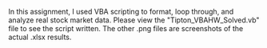 In this assignment, I used VBA scripting to format, loop through, and analyze real stock market data. Please view the "Tipton_VBAHW_Solved.vb" file to see the script written. The other .png files are screenshots of the actual .xlsx results. 
